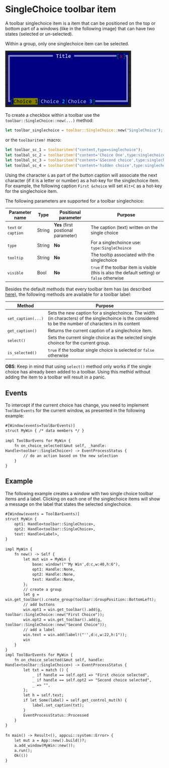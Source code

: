 # SingleChoice toolbar item

A toolbar singlechoice item is a item that can be positioned on the top or bottom part of a windows (like in the following image)  that can have two states (selected or un-selected).

Within a group, only one singlechoice item can be selected.

<img src="img/singlechoice.png" width=400/>

To create a checkbox within a toolbar use the `toolbar::SingleChoice::new(...)` method:

```rust
let toolbar_singlechoice = toolbar::SingleChoice::new("SingleChoice");
```

or the `toolbaritem!` macro:

```rust
let toolbar_sc_1 = toolbaritem!("content,type=singlechoice");
let toolbal_sc_2 = toolbaritem!("content='Choice One',type:singlechoice");
let toolbal_sc_3 = toolbaritem!("content='&Second choice',type:singlechoice,tooltip:'a tooltip'");
let toolbal_sc_4 = toolbaritem!("content='hidden choice',type:singlechoice,visible:false");
```


Using the character `&` as part of the button caption will associate the next character (if it is a letter or number) as a hot-key for the singlechoice item. For example, the following caption `First &choice` will set `Alt+C` as a hot-key for the singlechoice item.


The following parameters are supported for a toolbar singlechoice:

| Parameter name        | Type   | Positional parameter                | Purpose |
|-----------------------|--------|-------------------------------------|---------|
| `text` or `caption`   | String | **Yes** (first postional parameter) | The caption (text) written on the single choice |
| `type`                | String | **No**                              | For a singlechoince use: `type:SingleChoince` |
| `tooltip`             | String | **No**                              | The tooltip associated with the singlechoice |
| `visible`             | Bool   | **No**                              | `true` if the toolbar item is visible (this is also the default setting) or `false` otherwise |

Besides the default methods that every toolbar item has (as described [here](../toolbar.md#common-methods)), the following methods are available for a toolbar label:

| Method             | Purpose                                                                                                          |
|--------------------|------------------------------------------------------------------------------------------------------------------|
| `set_caption(...)` | Sets the new caption for a singlechoince. The width (in characters) of the singlechoince is the considered to be the number of characters in its content |
| `get_caption()`    | Returns the current caption of a singlechoice item. |
| `select()`         | Sets the current single choice as the selected single choince for the current group. |
| `is_selected()`    | `true` if the toolbar single choice is selected or `false` otherwise |

**OBS**: Keep in mind that using `select()` method only works if the single choice has already been added to a toolbar. Using this methid without adding the item to a toolbar will result in a panic.

## Events

To intercept if the current choice has change, you need to implement `ToolBarEvents` for the current window, as presented in the following example:
```rust,no_run
#[Window(events=ToolBarEvents)]
struct MyWin { /* data members */ }

impl ToolBarEvens for MyWin {
    fn on_choice_selected(&mut self, _handle: Handle<toolbar::SingleChoice>) -> EventProcessStatus {
        // do an action based on the new selection
    }
}
```

## Example

The following example creates a window with two single choice toolbar items and a label. Clicking on each one of the singlechoice items will show a message on the label that states the selected singlechoice.


```rust,no_run
#[Window(events = ToolBarEvents)]
struct MyWin {
    opt1: Handle<toolbar::SingleChoice>,
    opt2: Handle<toolbar::SingleChoice>,
    text: Handle<Label>,
}

impl MyWin {
    fn new() -> Self {
        let mut win = MyWin {
            base: window!("'My Win',d:c,w:40,h:6"),
            opt1: Handle::None,
            opt2: Handle::None,
            text: Handle::None,
        };
        // create a group
        let g = win.get_toolbar().create_group(toolbar::GroupPosition::BottomLeft);
        // add buttons
        win.opt1 = win.get_toolbar().add(g, toolbar::SingleChoice::new("First Choice"));
        win.opt2 = win.get_toolbar().add(g, toolbar::SingleChoice::new("Second Choice"));
        // add a label
        win.text = win.add(label!("'',d:c,w:22,h:1"));
        win
    }
}
impl ToolBarEvents for MyWin {
    fn on_choice_selected(&mut self, handle: Handle<toolbar::SingleChoice>) -> EventProcessStatus {
        let txt = match () {
            _ if handle == self.opt1 => "First choice selected",
            _ if handle == self.opt2 => "Second choice selected",
            _ => "",
        };
        let h = self.text;
        if let Some(label) = self.get_control_mut(h) {
            label.set_caption(txt);
        }
        EventProcessStatus::Processed
    }
}

fn main() -> Result<(), appcui::system::Error> {
    let mut a = App::new().build()?;
    a.add_window(MyWin::new());
    a.run();
    Ok(())
}

```